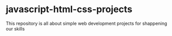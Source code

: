 # javascript-html-css-projects
This repository is all about simple web development projects for shappening our skills

